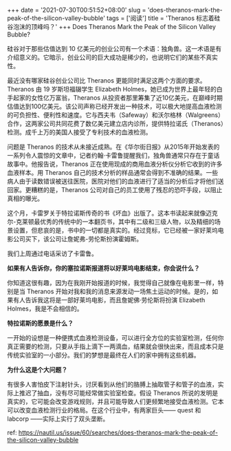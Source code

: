+++
date = '2021-07-30T00:51:52+08:00'
slug = 'does-theranos-mark-the-peak-of-the-silicon-valley-bubble'
tags = ['阅读']
title = 'Theranos 标志着硅谷泡沫的顶峰吗？'
+++
Does Theranos Mark the Peak of the Silicon Valley Bubble?

硅谷对于那些估值达到 10 亿美元的创业公司有一个术语：独角兽。这一术语是有介绍意义的。它暗示，创业公司的巨大成功是稀少的，也说明它们的某些不真实性。

最近没有哪家硅谷创业公司比 Theranos 更能同时满足这两个方面的要求。Theranos 由 19 岁斯坦福辍学生 Elizabeth Holmes，她已成为世界上最年轻的白手起家的女性亿万富翁，Theranos 从投资者那里筹集了近10亿美元，在巅峰时期估值达到100亿美元。该公司声称已经开发出一种技术，可以极大地提高血液检测的可负担性、便利性和速度。它与西夫韦（Safeway）和沃尔格林（Walgreens）合作，这两家公司共同花费了数亿美元建立店内诊所，提供特拉诺氏（Theranos）检测。成千上万的美国人接受了专利技术的血液检测。

问题是 Theranos 的技术从未接近成熟。在《华尔街日报》从2015年开始发表的一系列令人震惊的文章中，记者约翰·卡雷鲁提醒我们，独角兽通常只存在于童话故事中。他报告说，Theranos 正在使用现成的商用血液分析仪分析它收到的许多血液样本。用 Theranos 自己的技术分析的样品通常会得到不准确的结果。一些病人由于读数错误被送往医院，医院对他们的血液进行了适当的分析后才将他们送回家。更糟糕的是，Theranos 公司对自己的员工使用了残忍的恐吓手段，以阻止真相的曝光。

这个月，卡雷罗关于特拉诺斯传奇的书《坏血》出版了。这本书读起来就像迈克尔-克莱顿最优秀的传统中的一本翻页书，其中有二级和三级人物，以及精细的场景设置，但悲哀的是，书中的一切都是真实的。经过竞标，它已经被一家好莱坞电影公司买下，该公司让詹妮弗-劳伦斯扮演霍姆斯。

我们上周通过电话采访了卡雷鲁。

**如果有人告诉你，你的塞拉诺斯报道将以好莱坞电影结束，你会说什么？**

你知道这很有趣，因为在我刚开始报道的时候，我觉得自己就像在电影里一样，特别是当 Theranos 开始对我和我的消息来源发动一场焦土运动的时候。是的，如果有人告诉我这将是一部好莱坞电影，而且詹妮佛·劳伦斯将扮演 Elizabeth Holmes，我是不会相信的。

**特拉诺斯的愿景是什么？**

一开始的设想是一种便携式血液检测设备，可以进行全方位的实验室检测，任何你真正需要的检测，只要从手指上滴下一两滴血，结果就会很快出来，而且成本只是传统实验室的一小部分。我们的梦想是最终在人们的家中拥有这些机器。

**为什么这是个大问题？**

有很多人害怕皮下注射针头，讨厌看到从他们的胳膊上抽取管子和管子的血液，实际上推迟了抽血，没有尽可能经常做实验室检查。假设 Theranos 所说的发明是真实的，它可能会改变游戏规则，并且可能导致人们更频繁地接受血液检测。它本可以改变血液检测行业的格局。在这个行业中，有两家巨头—— quest 和 labcorp ——实际上实行了双头垄断。

ref: <https://nautil.us/issue/60/searches/does-theranos-mark-the-peak-of-the-silicon-valley-bubble>
